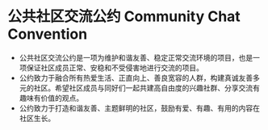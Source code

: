 # 公共社区交流公约 Community Chat Convention

- 公共社区交流公约是一项为维护和谐友善、稳定正常交流环境的项目，也是一项保证社区成员正常、安稳和不受侵害地进行交流的项目。
- 公约致力于融合所有热爱生活、正直向上、善良宽容的人群，构建真诚友善多元的社区。希望社区成员与同好们一起共建高自由度的兴趣社群、分享交流有趣味有价值的观点。
- 公约致力于打造和谐友善、主题鲜明的社区，鼓励有爱、有趣、有用的内容在社区生长。